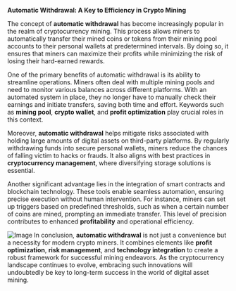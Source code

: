 **Automatic Withdrawal: A Key to Efficiency in Crypto Mining**

The concept of **automatic withdrawal** has become increasingly popular in the realm of cryptocurrency mining. This process allows miners to automatically transfer their mined coins or tokens from their mining pool accounts to their personal wallets at predetermined intervals. By doing so, it ensures that miners can maximize their profits while minimizing the risk of losing their hard-earned rewards.

One of the primary benefits of automatic withdrawal is its ability to streamline operations. Miners often deal with multiple mining pools and need to monitor various balances across different platforms. With an automated system in place, they no longer have to manually check their earnings and initiate transfers, saving both time and effort. Keywords such as **mining pool**, **crypto wallet**, and **profit optimization** play crucial roles in this context.

Moreover, **automatic withdrawal** helps mitigate risks associated with holding large amounts of digital assets on third-party platforms. By regularly withdrawing funds into secure personal wallets, miners reduce the chances of falling victim to hacks or frauds. It also aligns with best practices in **cryptocurrency management**, where diversifying storage solutions is essential.

Another significant advantage lies in the integration of smart contracts and blockchain technology. These tools enable seamless automation, ensuring precise execution without human intervention. For instance, miners can set up triggers based on predefined thresholds, such as when a certain number of coins are mined, prompting an immediate transfer. This level of precision contributes to enhanced **profitability** and operational efficiency.


![Image](https://github.com/user-attachments/assets/b8266eee-691e-4ee1-99ef-bfa10d234fd4)
In conclusion, **automatic withdrawal** is not just a convenience but a necessity for modern crypto miners. It combines elements like **profit optimization**, **risk management**, and **technology integration** to create a robust framework for successful mining endeavors. As the cryptocurrency landscape continues to evolve, embracing such innovations will undoubtedly be key to long-term success in the world of digital asset mining.